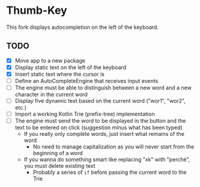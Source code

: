 # Thumb-Key

This fork displays autocompletion on the left of the keyboard.

## TODO

- [x] Move app to a new package
- [x] Display static text on the left of the keyboard
- [x] Insert static text where the cursor is
- [ ] Define an AutoCompleteEngine that receives input events
- [ ] The engine must be able to distinguish between a new word and a new character in the current word 
- [ ] Display five dynamic text based on the current word ("wor1", "wor2", etc.)
- [ ] Import a working Kotlin Trie (prefix-tree) implementation
- [ ] The engine must send the word to be displayed in the button and the text to be entered on click (suggestion minus what has been typed)
  - If you really only complete words, just insert what remains of the word
    - No need to manage capitalization as you will never start from the beginning of a word
  - If you wanna do something smart like replacing "xk" with "perché", you must delete existing text
    - Probably a series of `if` before passing the current word to the Trie